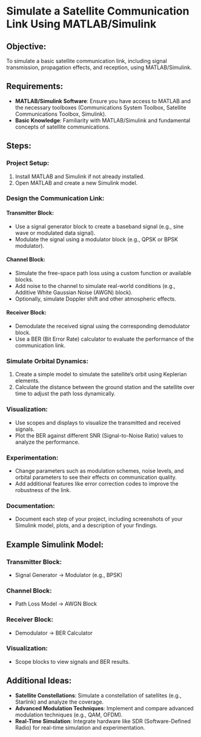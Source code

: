 # Simulate a Satellite Communication Link Using MATLAB/Simulink

## Objective:
To simulate a basic satellite communication link, including signal transmission, propagation effects, and reception, using MATLAB/Simulink.

## Requirements:
- **MATLAB/Simulink Software**: Ensure you have access to MATLAB and the necessary toolboxes (Communications System Toolbox, Satellite Communications Toolbox, Simulink).
- **Basic Knowledge**: Familiarity with MATLAB/Simulink and fundamental concepts of satellite communications.

## Steps:

### Project Setup:
1. Install MATLAB and Simulink if not already installed.
2. Open MATLAB and create a new Simulink model.

### Design the Communication Link:

#### Transmitter Block:
- Use a signal generator block to create a baseband signal (e.g., sine wave or modulated data signal).
- Modulate the signal using a modulator block (e.g., QPSK or BPSK modulator).

#### Channel Block:
- Simulate the free-space path loss using a custom function or available blocks.
- Add noise to the channel to simulate real-world conditions (e.g., Additive White Gaussian Noise (AWGN) block).
- Optionally, simulate Doppler shift and other atmospheric effects.

#### Receiver Block:
- Demodulate the received signal using the corresponding demodulator block.
- Use a BER (Bit Error Rate) calculator to evaluate the performance of the communication link.

### Simulate Orbital Dynamics:
1. Create a simple model to simulate the satellite’s orbit using Keplerian elements.
2. Calculate the distance between the ground station and the satellite over time to adjust the path loss dynamically.

### Visualization:
- Use scopes and displays to visualize the transmitted and received signals.
- Plot the BER against different SNR (Signal-to-Noise Ratio) values to analyze the performance.

### Experimentation:
- Change parameters such as modulation schemes, noise levels, and orbital parameters to see their effects on communication quality.
- Add additional features like error correction codes to improve the robustness of the link.

### Documentation:
- Document each step of your project, including screenshots of your Simulink model, plots, and a description of your findings.

## Example Simulink Model:

### Transmitter Block:
- Signal Generator → Modulator (e.g., BPSK)

### Channel Block:
- Path Loss Model → AWGN Block

### Receiver Block:
- Demodulator → BER Calculator

### Visualization:
- Scope blocks to view signals and BER results.

## Additional Ideas:
- **Satellite Constellations**: Simulate a constellation of satellites (e.g., Starlink) and analyze the coverage.
- **Advanced Modulation Techniques**: Implement and compare advanced modulation techniques (e.g., QAM, OFDM).
- **Real-Time Simulation**: Integrate hardware like SDR (Software-Defined Radio) for real-time simulation and experimentation.
